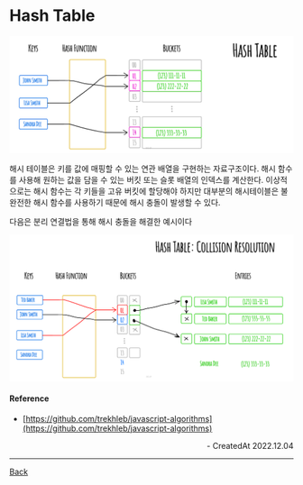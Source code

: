 # Hash Table

![hash-table](../images/hash-table.jpg)

해시 테이블은 키를 값에 매핑할 수 있는 연관 배열을 구현하는 자료구조이다. 해시 함수를 사용해 원하는 값을 담을 수 있는 버킷 또는 슬롯 배열의 인덱스를 계산한다.
이상적으로는 해시 함수는 각 키들을 고유 버킷에 할당해야 하지만 대부분의 해시테이블은 불완전한 해시 함수를 사용하기 때문에 해시 충돌이 발생할 수 있다.

다음은 분리 연결법을 통해 해시 충돌을 해결한 예시이다

![collision](../images/collision-resolution.jpg)

#### Reference

- [https://github.com/trekhleb/javascript-algorithms](https://github.com/trekhleb/javascript-algorithms)

<div align="right">- CreatedAt 2022.12.04</div>

---

[Back](./README.md)
